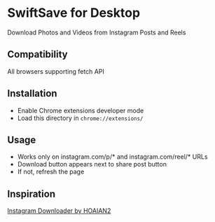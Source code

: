 # SwiftSave for Desktop

Download Photos and Videos from Instagram Posts and Reels

## Compatibility

All browsers supporting fetch API

## Installation

* Enable Chrome extensions developer mode
* Load this directory in `chrome://extensions/`

## Usage

* Works only on instagram.com/p/* and instagram.com/reel/* URLs
* Download button appears next to share post button
* If not, refresh the page

## Inspiration

[Instagram Downloader by HOAIAN2](https://github.com/HOAIAN2/Instagram-Downloader)
